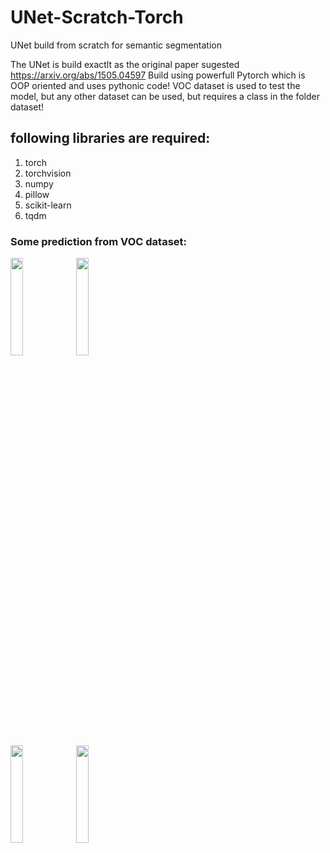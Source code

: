 # UNet-Scratch-Torch
UNet build from scratch for semantic segmentation

The UNet is build exactlt as the original paper sugested 
https://arxiv.org/abs/1505.04597
Build using powerfull Pytorch which is OOP oriented and uses pythonic code!
VOC dataset is used to test the model, but any other dataset can be used, but requires a class in the folder dataset!

## following libraries are required:
1. torch 
2. torchvision 
3. numpy 
4. pillow 
5. scikit-learn 
6. tqdm 

### Some prediction from VOC dataset:

<div>
<img src="https://github.com/faxirabd/UNet-Scratch-Torch/assets/115953037/164c0a97-2717-4589-9a6c-cb0411763f53"   width="20%">
<img src="https://github.com/faxirabd/UNet-Scratch-Torch/assets/115953037/8db508d9-7efb-4adf-82ec-5bf90ca4b435"  width="20%">
</div>
<div>
<img src="https://github.com/faxirabd/UNet-Scratch-Torch/assets/115953037/ca43c412-9cc8-4214-a37e-20e92828870b"   width="20%">
<img src="https://github.com/faxirabd/UNet-Scratch-Torch/assets/115953037/e76ee8c0-b8e7-4f58-8c8f-af1d934e8d86"  width="20%">
</div>
